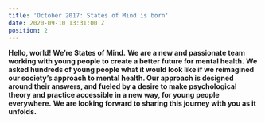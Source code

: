 ```yaml
---
title: 'October 2017: States of Mind is born'
date: 2020-09-10 13:31:00 Z
position: 2
---
```


**Hello, world! We’re States of Mind.** **We are a new and passionate team working with young people to create a better future for mental health.** **We asked hundreds of young people what it would look like if we reimagined our society’s approach to mental health. Our approach is designed around their answers, and fueled by a desire to make psychological theory and practice accessible in a new way, for young people everywhere.** **We are looking forward to sharing this journey with you as it unfolds.**